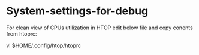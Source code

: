 # System-settings-for-debug

For clean view of CPUs utilization in HTOP edit below file and copy conents from htoprc:

vi $HOME/.config/htop/htoprc
